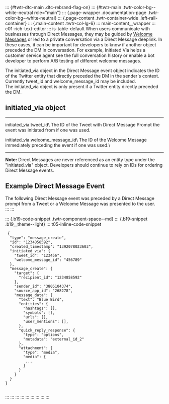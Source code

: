 ::: {#twtr-dtc-main .dtc-rebrand-flag-on}
::: {#twtr-main .twtr-color-bg--white-neutral role="main"}
::: {.page-wrapper .documentation-page .twtr-color-bg--white-neutral}
::: {.page-content .twtr-container-wide .left-rail-container}
::: {.main-content .twtr-col-lg-6}
::: main-content__wrapper
::: c01-rich-text-editor
::: is-table-default
When users communicate with businesses through Direct Messages, they may
be guided by [Welcome
Messages](https://dev.twitter.com/rest/direct-messages/direct-messages/welcome-messages)
or led to a private conversation via a Direct Message deeplink. In these
cases, it can be important for developers to know if another object
preceded the DM in conversation. For example, Initiated Via helps a
customer service agent see the full conversation history or enable a bot
developer to perform A/B testing of different welcome messages.

The initiated_via object in the Direct Message event object indicates
the ID of the Twitter entity that directly preceded the DM in the
sender's context. Currently tweet_id and welcome_message_id may be
included. The initiated_via object is only present if a Twitter entity
directly preceded the DM.

## initiated_via object

  ----------------------------------- -----------------------------------
  initiated_via.tweet_id\             The ID of the Tweet with Direct
                                      Message Prompt the event was
                                      initiated from if one was used.

  initiated_via.welcome_message_id\   The ID of the Welcome Message
                                      immediately preceding the event if
                                      one was used.\
  ----------------------------------- -----------------------------------

**Note:** Direct Messages are never referenced as an entity type under
the "initiated_via" object. Developers should continue to rely on IDs
for ordering Direct Message events.

## Example Direct Message Event

The following Direct Message event was preceded by a Direct Message
prompt from a Tweet or a Welcome Message was presented to the user.\
:::
:::

::: {.b19-code-snippet .twtr-component-space--md}
::: {.b19-snippet .b19__theme--light}
::: t05-inline-code-snippet
``` line-numbers
 {
  "type": "message_create",
  "id": "1234858592",
  "created_timestamp": "1392078023603",
  "initiated_via": {
    "tweet_id": "123456",
    "welcome_message_id": "456789"
  },
  "message_create": {
    "target": {
      "recipient_id": "1234858592"
    },
    "sender_id": "3805104374",
    "source_app_id": "268278",
    "message_data": {
      "text": "Blue Bird",
      "entities": {
        "hashtags": [],
        "symbols": [],
        "urls": [],
        "user_mentions": [],
      },
      "quick_reply_response": {
        "type": "options",
        "metadata": "external_id_2"
      },
      "attachment": {
        "type": "media",
        "media": {
         ...
        }
      }
    }
  }
}
    
```
:::
:::
:::
:::
:::
:::
:::
:::
:::
